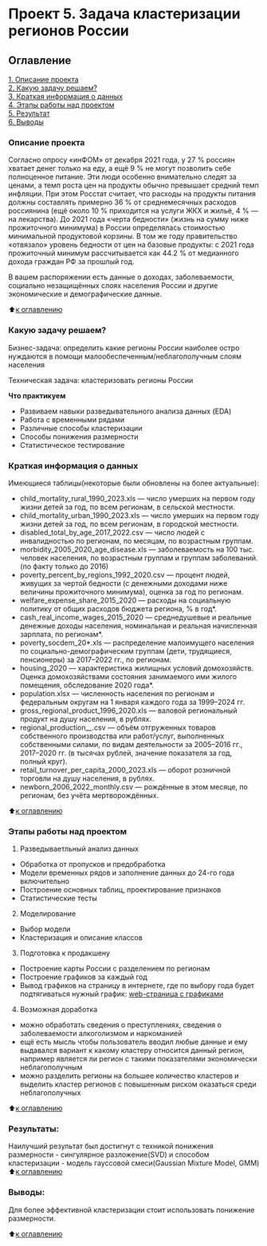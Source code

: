 # Проект 5. Задача кластеризации регионов России

## Оглавление  
[1. Описание проекта](https://github.com/G4dgetHackwrench/Homework/tree/main/Learning/Final_project_1/README.md#Описание-проекта)  
[2. Какую задачу решаем?](https://github.com/G4dgetHackwrench/Homework/tree/main/Learning/Final_project_1/README.md#Какую-задачу-решаем)  
[3. Краткая информация о данных](https://github.com/G4dgetHackwrench/Homework/tree/main/Learning/Final_project_1/README.md#Краткая-информация-о-данных)  
[4. Этапы работы над проектом](https://github.com/G4dgetHackwrench/Homework/tree/main/Learning/Final_project_1/README.md#Этапы-работы-над-проектом)  
[5. Результат](https://github.com/G4dgetHackwrench/Homework/tree/main/Learning/Final_project_1/README.md#Результат)    
[6. Выводы](https://github.com/G4dgetHackwrench/Homework/tree/main/Learning/Final_project_1/README.md#Выводы) 

### Описание проекта    
Согласно опросу «инФОМ» от декабря 2021 года, у 27 % россиян хватает денег только на еду, а ещё 9 % не могут позволить себе полноценное питание. Эти люди особенно внимательно следят за ценами, а темп роста цен на продукты обычно превышает средний темп инфляции. При этом Росстат считает, что расходы на продукты питания должны составлять примерно 36 % от среднемесячных расходов россиянина (ещё около 10 % приходится на услуги ЖКХ и жильё, 4 % — на лекарства). До 2021 года «черта бедности» (жизнь на сумму ниже прожиточного минимума) в России определялась стоимостью минимальной продуктовой корзины. В том же году правительство «отвязало» уровень бедности от цен на базовые продукты: с 2021 года прожиточный минимум рассчитывается как 44.2 % от медианного дохода граждан РФ за прошлый год.

В вашем распоряжении есть данные о доходах, заболеваемости, социально незащищённых слоях населения России и другие экономические и демографические данные.

:arrow_up:[к оглавлению](https://github.com/G4dgetHackwrench/Homework/tree/main/Learning/Final_project_1/README.md#Оглавление)


### Какую задачу решаем?    
Бизнес-задача: определить какие регионы России наиболее остро нуждаются в помощи малообеспеченным/неблагополучным слоям населения

Техническая задача: кластеризовать регионы России

**Что практикуем**     
* Развиваем навыки разведывательного анализа данных (EDA)
* Работа с временными рядами
* Различные способы кластеризации
* Способы понижения размерности
* Статистическое тестирование


### Краткая информация о данных

Имеющиеся таблицы(некоторые были обновлены на более актуальные):

* child_mortality_rural_1990_2023.xls — число умерших на первом году жизни детей за год, по всем регионам, в сельской местности.
* child_mortality_urban_1990_2023.xls — число умерших на первом году жизни детей за год, по всем регионам, в городской местности.
* disabled_total_by_age_2017_2022.csv — число людей с инвалидностью по регионам, по месяцам, по возрастным группам.
* morbidity_2005_2020_age_disease.xls — заболеваемость на 100 тыс. человек населения, по возрастным группам и группам заболеваний.(по факту только до 2016)
* poverty_percent_by_regions_1992_2020.csv — процент людей, живущих за чертой бедности (с денежными доходами ниже величины прожиточного минимума), оценка за год по регионам.
* welfare_expense_share_2015_2020 — расходы на социальную политику от общих расходов бюджета региона, % в год*.
* cash_real_income_wages_2015_2020 — среднедушевые и реальные денежные доходы населения, номинальная и реальная начисленная зарплата, по регионам*.
* poverty_socdem_20*.xls — распределение малоимущего населения по социально-демографическим группам (дети, трудящиеся, пенсионеры) за 2017–2022 гг., по регионам.
* housing_2020 — характеристика жилищных условий домохозяйств. Оценка домохозяйствами состояния занимаемого ими жилого помещения, обследование 2020 года*.
* population.xlsx — численность населения по регионам и федеральным округам на 1 января каждого года за 1999–2024 гг.
* gross_regional_product_1996_2020.xls — валовой региональный продукт на душу населения, в рублях.
* regional_production_*_*.csv — объём отгруженных товаров собственного производства или работ/услуг, выполненных собственными силами, по видам деятельности за 2005–2016 гг., 2017–2020 гг. (в тысячах рублей, значение показателя за год, полный круг).
* retail_turnover_per_capita_2000_2023.xls — оборот розничной торговли на душу населения, в рублях.
* newborn_2006_2022_monthly.csv — рождённые в этом месяце, по регионам, без учёта мертворождённых.
  
:arrow_up:[к оглавлению](https://github.com/G4dgetHackwrench/Homework/tree/main/Learning/Final_project_1/README.md#Оглавление)


### Этапы работы над проектом  
1. Разведываетльный анализ данных
* Обработка от пропусков и предобработка
* Модели временных рядов и заполнение данных до 24-го года включительно
* Построение основных таблиц, проектирование признаков
* Статистические тесты
2.  Моделирование
* Выбор модели
* Кластеризация и описание классов
3.  Подготовка к продакшену
* Построение карты России с разделением по регионам
* Построение графиков за каждый год
* Вывод графиков на страницу в интернете, где по выбору года будет подтягиваться нужный график: [web-страница с графиками](https://project.sitesonbitrix.ru/)

4. Возможная доработка
* можно обработать сведения о преступлениях, сведения о заболеваемости алкоголизмом и наркоманией
* ещё есть мысль чтобы пользователь вводил любые данные и ему выдавался вариант к какому кластеру относится данный регион, например является ли регион с такими показателями экономически неблагополучным
* можно разделить регионы на большее количество кластеров и выделить кластер регионов с повышенным риском оказаться среди неблагополучных

:arrow_up:[к оглавлению](https://github.com/G4dgetHackwrench/Homework/tree/main/Learning/Final_project_1/README.md#Оглавление)


### Результаты:  
Наилучший результат был достигнут с техникой понижения размерности - сингулярное разложение(SVD) и способом кластеризации - модель гауссовой смеси(Gaussian Mixture Model, GMM)
:arrow_up:[к оглавлению](https://github.com/G4dgetHackwrench/Homework/tree/main/Learning/Final_project_1/README.md#Оглавление)


### Выводы:  
Для более эффективной кластеризации стоит использовать понижение размерности.

:arrow_up:[к оглавлению](https://github.com/G4dgetHackwrench/Homework/tree/main/Learning/Final_project_1/README.md#Оглавление)